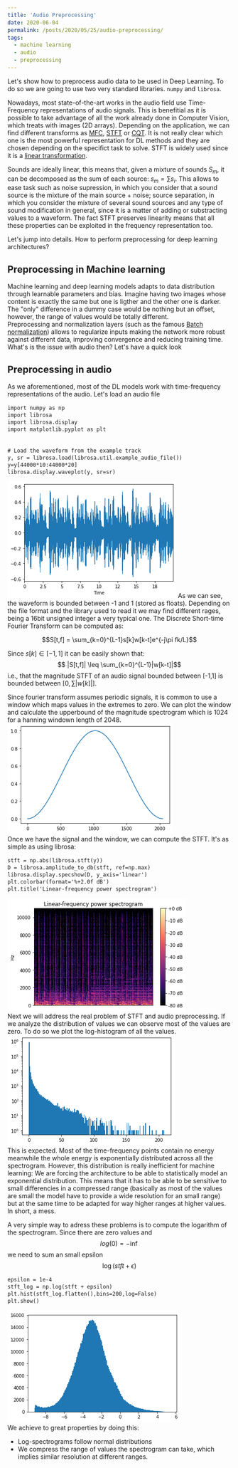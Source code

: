 ```yaml
---
title: 'Audio Preprocessing'
date: 2020-06-04
permalink: /posts/2020/05/25/audio-preprocessing/
tags:
  - machine learning
  - audio
  - preprocessing
---
```

Let's show how to preprocess audio data to be used in Deep Learning.
To do so we are going to use two very standard libraries. `numpy` and `librosa`.

Nowadays, most state-of-the-art works in the audio field use Time-Frequency representations of audio signals. This is benefitial as it is possible to take advantage of all the work already done in Computer Vision, which treats with images (2D arrays). Depending on the application, we can find different transforms as [MFC](https://en.wikipedia.org/wiki/Mel-frequency_cepstrum), [STFT](https://en.wikipedia.org/wiki/Short-time_Fourier_transform) or [CQT](https://en.wikipedia.org/wiki/Constant-Q_transform). It is not really clear which one is the most powerful representation for DL methods and they are chosen depending on the specifict task to solve. STFT is widely used since it is a [linear transformation](https://en.wikipedia.org/wiki/Linear_map).  

Sounds are ideally linear, this means that, given a mixture of sounds $S_m$, it can be decomposed as the sum of each source: $s_m = \sum s_i$. This allows to ease task such as noise supression, in which you consider that a sound source is the mixture of the main source + noise; source separation, in which you consider the mixture of several sound sources and any type of sound modification in general, since it is a matter of adding or substracting values to a waveform. The fact STFT preserves linearity means that all these properties can be exploited in the frequency representation too.  

Let's jump into details. How to perform preprocessing for deep learning architectures?  
## Preprocessing in Machine learning  
Machine learning and deep learning models adapts to data distribution through learnable parameters and bias. Imagine having two images whose content is exactly the same but one is ligther and the other one is darker. The "only" difference in a dummy case would be nothing but an offset, however, the range of values would be totally different.  
Preprocessing and normalization layers (such as the famous [Batch normalization](https://en.wikipedia.org/wiki/Batch_normalization)) allows to regularize inputs making the network more robust against different data, improving convergence and reducing training time.
What's is the issue with audio then? Let's have a quick look

## Preprocessing in audio  
As we aforementioned, most of the DL models work with time-frequency representations of the audio. 
Let's load an audio file 
```
import numpy as np
import librosa
import librosa.display
import matplotlib.pyplot as plt


# Load the waveform from the example track
y, sr = librosa.load(librosa.util.example_audio_file())
y=y[44000*10:44000*20]
librosa.display.waveplot(y, sr=sr)
```
![Waveform](/images/waveform.png)
As we can see, the waveform is bounded between -1 and 1 (stored as floats). Depending on the file format and the library used to read it we may find different rages, being a 16bit unsigned integer a very typical one. 
The Discrete Short-time Fourier Transform  can be computed as:

$$S[t,f] = \sum_{k=0}^{L-1}s[k]w[k-t]e^{-j\pi fk/L}$$

Since $s[k] \in [-1,1]$ it can be easily shown that:
$$    |S[t,f]|  \leq \sum_{k=0}^{L-1}|w[k-t]|$$
i.e., that the  magnitude STFT of an audio signal bounded between [-1,1] is bounded between $[0,\sum |w[k]|]$.

Since fourier transform assumes periodic signals, it is common to use a window which maps values in the extremes to zero. We can plot the window and calculate the upperbound of the magnitude spectrogram which is 1024 for a hanning windown length of 2048.  
![Waveform](/images/win.png)  
Once we have the signal and the window, we can compute the STFT.
It's as simple as using librosa:
```
stft = np.abs(librosa.stft(y))
D = librosa.amplitude_to_db(stft, ref=np.max)
librosa.display.specshow(D, y_axis='linear')
plt.colorbar(format='%+2.0f dB')
plt.title('Linear-frequency power spectrogram')
```
![STFT](/images/stft.png)  
Next we will address the real problem of STFT and audio preprocessing. 
If we analyze the distribution of values we can observe most of the values are zero. To do so we plot the log-histogram of all the values.  
![histogram](/images/hist_raw.png)  
This is expected. Most of the time-frequency points contain no energy meanwhile the whole energy is exponentially  distributed across all the spectrogram. However, this distribution is really inefficient for machine learning:
We are forcing the architecture to be able to statistically model an exponential distribution. This means that it has to be able to be sensitive to small differencies in a compressed range (basically as most of the values are small the model have to provide a wide resolution for an small range) but at the same time to be adapted for way higher ranges at higher values. In short, a mess. 

A very simple way to adress these problems is to compute the logarithm of the spectrogram. Since there are zero values and  $$log(0) = -\inf$$ we need to sum an small epsilon $$\log (stft + \epsilon)$$
```
epsilon = 1e-4
stft_log = np.log(stft + epsilon)
plt.hist(stft_log.flatten(),bins=200,log=False)
plt.show()
```
![STFT](/images/hist_norm.png)  
We achieve to great properties by doing this:
- Log-spectrograms follow normal distributions
- We compress the range of values the spectrogram can take, which implies similar resolution at different ranges.  
